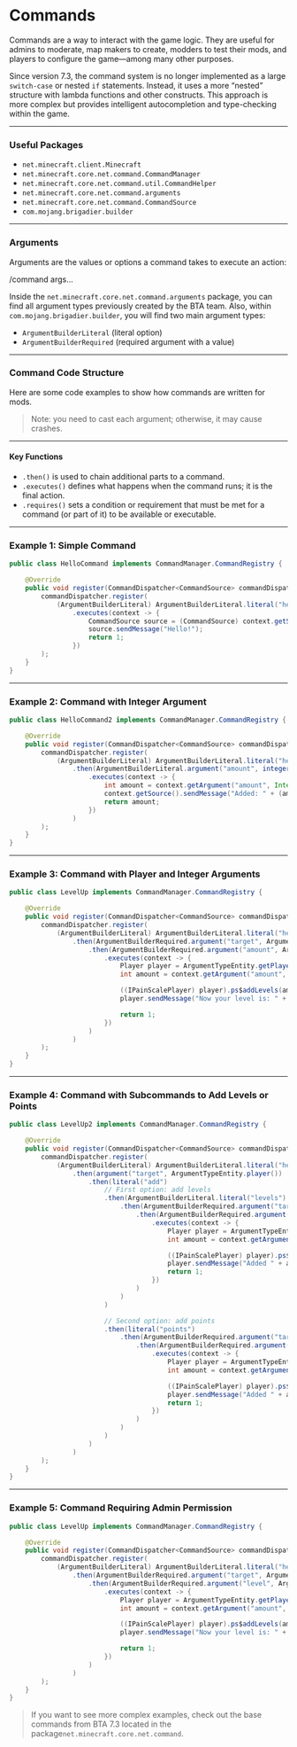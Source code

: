 # Commands

Commands are a way to interact with the game logic. They are useful for admins to moderate, map makers to create, modders to test their mods, and players to configure the game—among many other purposes.

Since version 7.3, the command system is no longer implemented as a large `switch-case` or nested `if` statements. Instead, it uses a more “nested” structure with lambda functions and other constructs. This approach is more complex but provides intelligent autocompletion and type-checking within the game.

---

### Useful Packages

- `net.minecraft.client.Minecraft`
- `net.minecraft.core.net.command.CommandManager`
- `net.minecraft.core.net.command.util.CommandHelper`
- `net.minecraft.core.net.command.arguments`
- `net.minecraft.core.net.command.CommandSource`
- `com.mojang.brigadier.builder`

---

### Arguments

Arguments are the values or options a command takes to execute an action:

/command args...

Inside the `net.minecraft.core.net.command.arguments` package, you can find all argument types previously created by the BTA team. Also, within `com.mojang.brigadier.builder`, you will find two main argument types:

- `ArgumentBuilderLiteral` (literal option)
- `ArgumentBuilderRequired` (required argument with a value)

---

### Command Code Structure

Here are some code examples to show how commands are written for mods.

> Note: you need to cast each argument; otherwise, it may cause crashes.

---

#### Key Functions

- `.then()` is used to chain additional parts to a command.
- `.executes()` defines what happens when the command runs; it is the final action.
- `.requires()` sets a condition or requirement that must be met for a command (or part of it) to be available or executable.

---

### Example 1: Simple Command

```java
public class HelloCommand implements CommandManager.CommandRegistry {

    @Override
    public void register(CommandDispatcher<CommandSource> commandDispatcher) {
        commandDispatcher.register(
            (ArgumentBuilderLiteral) ArgumentBuilderLiteral.literal("hello")
                .executes(context -> {
                    CommandSource source = (CommandSource) context.getSource();
                    source.sendMessage("Hello!");
                    return 1;
                })
        );
    }
}
````

---

### Example 2: Command with Integer Argument

```java
public class HelloCommand2 implements CommandManager.CommandRegistry {

    @Override
    public void register(CommandDispatcher<CommandSource> commandDispatcher) {
        commandDispatcher.register(
            (ArgumentBuilderLiteral) ArgumentBuilderLiteral.literal("hello")
                .then(ArgumentBuilderLiteral.argument("amount", integer())
                    .executes(context -> {
                        int amount = context.getArgument("amount", Integer.class);
                        context.getSource().sendMessage("Added: " + (amount + 10));
                        return amount;
                    })
                )
        );
    }
}
```

---

### Example 3: Command with Player and Integer Arguments

```java
public class LevelUp implements CommandManager.CommandRegistry {

    @Override
    public void register(CommandDispatcher<CommandSource> commandDispatcher) {
        commandDispatcher.register(
            (ArgumentBuilderLiteral) ArgumentBuilderLiteral.literal("hello")
                .then(ArgumentBuilderRequired.argument("target", ArgumentTypeEntity.player())
                    .then(ArgumentBuilderRequired.argument("amount", ArgumentTypeInteger.integer())
                        .executes(context -> {
                            Player player = ArgumentTypeEntity.getPlayer(context, "target");
                            int amount = context.getArgument("amount", Integer.class);

                            ((IPainScalePlayer) player).ps$addLevels(amount);
                            player.sendMessage("Now your level is: " + ((IPainScalePlayer) player).ps$getDifficultyLevel());

                            return 1;
                        })
                    )
                )
        );
    }
}
```

---

### Example 4: Command with Subcommands to Add Levels or Points

```java
public class LevelUp2 implements CommandManager.CommandRegistry {

    @Override
    public void register(CommandDispatcher<CommandSource> commandDispatcher) {
        commandDispatcher.register(
            (ArgumentBuilderLiteral) ArgumentBuilderLiteral.literal("hello")
                .then(argument("target", ArgumentTypeEntity.player())
                    .then(literal("add")
                        // First option: add levels
                        .then(ArgumentBuilderLiteral.literal("levels")
                            .then(ArgumentBuilderRequired.argument("target", ArgumentTypeEntity.player())
                                .then(ArgumentBuilderRequired.argument("level", ArgumentTypeInteger.integer())
                                    .executes(context -> {
                                        Player player = ArgumentTypeEntity.getPlayer(context, "target");
                                        int amount = context.getArgument("amount", Integer.class);

                                        ((IPainScalePlayer) player).ps$addLevels(amount);
                                        player.sendMessage("Added " + amount + " levels!");
                                        return 1;
                                    })
                                )
                            )
                        )

                        // Second option: add points
                        .then(literal("points")
                            .then(ArgumentBuilderRequired.argument("target", ArgumentTypeEntity.player())
                                .then(ArgumentBuilderRequired.argument("level", ArgumentTypeInteger.integer())
                                    .executes(context -> {
                                        Player player = ArgumentTypeEntity.getPlayer(context, "target");
                                        int amount = context.getArgument("amount", Integer.class);

                                        ((IPainScalePlayer) player).ps$addPoints(amount);
                                        player.sendMessage("Added " + amount + " points!");
                                        return 1;
                                    })
                                )
                            )
                        )
                    )
                )
        );
    }
}
```

---

### Example 5: Command Requiring Admin Permission

```java
public class LevelUp implements CommandManager.CommandRegistry {

    @Override
    public void register(CommandDispatcher<CommandSource> commandDispatcher) {
        commandDispatcher.register(
            (ArgumentBuilderLiteral) ArgumentBuilderLiteral.literal("hello").requires(source -> ((CommandSource)source).hasAdmin())
                .then(ArgumentBuilderRequired.argument("target", ArgumentTypeEntity.player())
                    .then(ArgumentBuilderRequired.argument("level", ArgumentTypeInteger.integer())
                        .executes(context -> {
                            Player player = ArgumentTypeEntity.getPlayer(context, "target");
                            int amount = context.getArgument("amount", Integer.class);

                            ((IPainScalePlayer) player).ps$addLevels(amount);
                            player.sendMessage("Now your level is: " + ((IPainScalePlayer) player).ps$getDifficultyLevel());

                            return 1;
                        })
                    )
                )
        );
    }
}
```
> If you want to see more complex examples, check out the base commands from BTA 7.3 located in the package`net.minecraft.core.net.command`.
